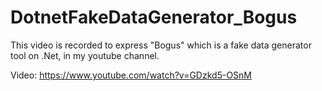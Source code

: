 # DotnetFakeDataGenerator_Bogus

This video is recorded to express "Bogus" which is a fake data generator tool on .Net, in my youtube channel.

Video: https://www.youtube.com/watch?v=GDzkd5-OSnM
